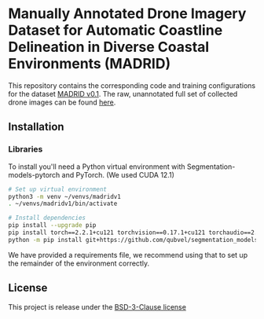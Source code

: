 # Manually Annotated Drone Imagery Dataset for Automatic Coastline Delineation in Diverse Coastal Environments (MADRID)

This repository contains the corresponding code and training configurations for the dataset [MADRID v0.1](https://doi.org/10.5281/zenodo.11237140). The raw, unannotated full set of collected drone images can be found [here](https://doi.org/10.5281/zenodo.11237140).

## Installation

### Libraries

To install you'll need a Python virtual environment with Segmentation-models-pytorch and PyTorch.
(We used CUDA 12.1)

```bash
# Set up virtual environment
python3 -m venv ~/venvs/madridv1
. ~/venvs/madridv1/bin/activate

# Install dependencies
pip install --upgrade pip
pip install torch==2.2.1+cu121 torchvision==0.17.1+cu121 torchaudio==2.2.1+cu121 -f https://download.pytorch.org/whl/torch_stable.html
python -m pip install git+https://github.com/qubvel/segmentation_models.pytorch
```
We have provided a requirements file, we recommend using that to set up the remainder of the environment correctly.



## License

This project is release under the 
[BSD-3-Clause license](https://github.com/DataMadrid/MADRID/blob/main/LICENSE)
